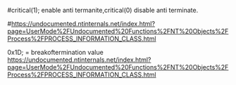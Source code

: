  #critical(1); enable anti termanite,critical(0) disable anti terminate.

#https://undocumented.ntinternals.net/index.html?page=UserMode%2FUndocumented%20Functions%2FNT%20Objects%2FProcess%2FPROCESS_INFORMATION_CLASS.html

0x1D; =  breakoftermination value
https://undocumented.ntinternals.net/index.html?page=UserMode%2FUndocumented%20Functions%2FNT%20Objects%2FProcess%2FPROCESS_INFORMATION_CLASS.html
